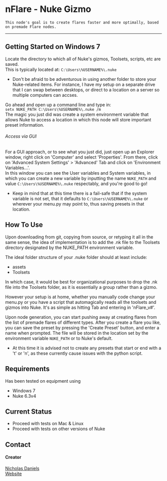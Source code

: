 nFlare - Nuke Gizmo
=
`This node's goal is to create flares faster and more optimally, based on premade Flare nodes.`

---
## Getting Started on Windows 7
Locate the directory to which all of Nuke's gizmos, Toolsets, scripts, etc are saved.	
This is typically located at: `C:\Users\%USERNAME%\.nuke`	

* Don't be afraid to be adventurous in using another folder to store your Nuke-related items. For instance, I have my setup on a separate drive that I can swap between desktops, or direct to a location on a server so multiple computers can accses.

Go ahead and open up a command line and type in:	
`setx NUKE_PATH C:\Users\%USERNAME%\.nuke /m`	
The magic you just did was create a system environment variable that allows Nuke to access a location in which this node will store important preset information.
###### Access via GUI
For a GUI approach, or to see what you just did, just open up an Explorer window, right click on 'Computer' and select 'Properties'. From there, click on 'Advanced System Settings' > 'Advanced' Tab and click on 'Environment Variables...'.	
In this window you can see the User variables and System variables, in which you can create a new variable by inputting the name `NUKE_PATH` and value `C:\Users\%USERNAME%\.nuke` respectably, and you're good to go!

* Keep in mind that at this time there is a fail-safe that if the system variable is not set, that it defaults to `C:\Users\%USERNAME%\.nuke` or wherever your menu.py may point to, thus saving presets in that location.

## How To Use
Upon downloading from git, copying from source, or retyping it all in the same sense, the idea of implementation is to add the .nk file to the Toolsets directory designated by the NUKE_PATH environment variable.

The ideal folder structure of your .nuke folder should at least include:	
* assets
* Toolsets

In which case, it would be best for organizational purposes to drop the .nk file into the Toolsets folder, as it is essentially a group rather than a gizmo. 

However your setup is at home, whether you manually code change your menu.py or you have a script that automagically reads all the toolsets and gizmos into Nuke. It's as simple as hitting Tab and entering in 'nFlare_v#'.

Upon node generation, you can start pushing away at creating flares from the list of premade flares of different types.	
After you create a flare you like, you can save the preset by pressing the 'Create Preset' button, and enter a name when prompted. The file will be stored in the location set by the environment variable `NUKE_PATH` or to Nuke's default.
* At this time it is advised not to create any presets that start or end with a 't' or 'n', as these currently cause issues with the python script.

## Requirements
Has been tested on equipment using
* Windows 7
* Nuke 6.3v4

## Current Status
* Proceed with tests on Mac & Linux
* Proceed with tests on other versions of Nuke

## Contact
#### Creator

[Nicholas Daniels](http://github.com/nicholasdanielsvfx)  
[Website](http://www.endyarts.com)

